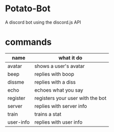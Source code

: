 # Potato-Bot

A discord bot using the discord.js API 

# commands


|name|what it do|
|----|-----------|
|avatar|shows a user's avatar|
|beep|replies with boop|
|dissme|replies with a diss|
|echo|echoes what you say|
|register|registers your user with the bot|
|server|replies with server info|
|train|trains a stat|
|user-info|replies with user info|